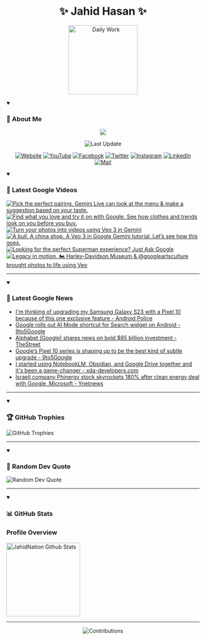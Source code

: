 <h1 align="center">✨ Jahid Hasan ✨</h1>
<p align="center">
  <img alt="Daily Work" height="180px" src="https://i.imgur.com/uhZdH9C.gif" />
</p>
<details open>
 <summary><h3>🌟 About Me</h3></summary>
<p align="center">
  <img src="https://readme-typing-svg.demolab.com/?lines=Even+if+I+fail,;I+have+to+finish,;What+I+started.;&font=Fira%20Code&center=true&width=500&height=50&color=00FF7F&vCenter=true&pause=1000&size=24" />
</p>

<p align="center">
  <img alt="Last Update" title="Last Update" src="https://img.shields.io/github/last-commit/jahidnation/jahidnation?logo=github&label=LAST+UPDATE&color=blueviolet&style=flat-square"/>
</p>

<p align="center">
  <a href="https://jahid.eu.org">
    <img alt="Website" title="Website" src="https://img.shields.io/badge/Website-000000?logo=Google-Chrome&logoColor=white&style=for-the-badge"/></a>
  <a href="https://youtube.com/@jahidnation">
    <img alt="YouTube" title="YouTube Channel" src="https://img.shields.io/badge/YouTube-FF0000?logo=YouTube&logoColor=white&style=for-the-badge"/></a>
  <a href="https://facebook.com/jahidnation">
    <img alt="Facebook" title="Facebook Page" src="https://img.shields.io/badge/Facebook-4267B2?logo=Facebook&logoColor=white&style=for-the-badge"/></a>
  <a href="https://twitter.com/jahidnation">
    <img alt="Twitter" title="Twitter Profile" src="https://img.shields.io/badge/X-000000?logo=x&logoColor=white&style=for-the-badge"/></a>
  <a href="https://instagram.com/jahidnation">
    <img alt="Instagram" title="Instagram Profile" src="https://img.shields.io/badge/Instagram-E4405F?logo=Instagram&logoColor=white&style=for-the-badge"/></a>
  <a href="https://linkedin.com/in/jahidnation">
    <img alt="LinkedIn" title="LinkedIn Profile" src="https://img.shields.io/badge/LinkedIn-0A66C2?logo=LinkedIn&logoColor=white&style=for-the-badge"/></a>
  <a href="https://mail.google.com/?hl=en&tf=cm&fs=1&to=mail@jahid.eu.org">
    <img alt="Mail" title="Mail Me" src="https://img.shields.io/badge/Email-D14836?logo=Gmail&logoColor=white&style=for-the-badge"/></a>
</p>

</details>

<details open>
 <summary><h3>🎥 Latest Google Videos</h3></summary>

<!-- BEGIN VID -->
<a href="https://www.youtube.com/shorts/RGiVGwCGDa0">
  <picture>
    <source media="(prefers-color-scheme: dark)" srcset="https://ytcards.demolab.com/?id=RGiVGwCGDa0&title=Pick+the+perfect+pairing.+Gemini+Live+can+look+at+the+menu+%26+make+a+suggestion+based+on+your+taste.&lang=en&timestamp=1753464860&background_color=%230d1117&title_color=%23ffffff&stats_color=%23dedede&max_title_lines=1&width=250&border_radius=5&duration=34">
    <img src="https://ytcards.demolab.com/?id=RGiVGwCGDa0&title=Pick+the+perfect+pairing.+Gemini+Live+can+look+at+the+menu+%26+make+a+suggestion+based+on+your+taste.&lang=en&timestamp=1753464860&background_color=%23ffffff&title_color=%2324292f&stats_color=%2357606a&max_title_lines=1&width=250&border_radius=5&duration=34" alt="Pick the perfect pairing. Gemini Live can look at the menu & make a suggestion based on your taste." title="Pick the perfect pairing. Gemini Live can look at the menu & make a suggestion based on your taste.">
  </picture>
</a>
<a href="https://www.youtube.com/shorts/fBMMev7_VUM">
  <picture>
    <source media="(prefers-color-scheme: dark)" srcset="https://ytcards.demolab.com/?id=fBMMev7_VUM&title=Find+what+you+love+and+try+it+on+with+Google.+See+how+clothes+and+trends+look+on+you+before+you+buy.&lang=en&timestamp=1753374942&background_color=%230d1117&title_color=%23ffffff&stats_color=%23dedede&max_title_lines=1&width=250&border_radius=5&duration=29">
    <img src="https://ytcards.demolab.com/?id=fBMMev7_VUM&title=Find+what+you+love+and+try+it+on+with+Google.+See+how+clothes+and+trends+look+on+you+before+you+buy.&lang=en&timestamp=1753374942&background_color=%23ffffff&title_color=%2324292f&stats_color=%2357606a&max_title_lines=1&width=250&border_radius=5&duration=29" alt="Find what you love and try it on with Google. See how clothes and trends look on you before you buy." title="Find what you love and try it on with Google. See how clothes and trends look on you before you buy.">
  </picture>
</a>
<a href="https://www.youtube.com/watch?v=KqaKDhwTW1Q">
  <picture>
    <source media="(prefers-color-scheme: dark)" srcset="https://ytcards.demolab.com/?id=KqaKDhwTW1Q&title=Turn+your+photos+into+videos+using+Veo+3+in+Gemini&lang=en&timestamp=1753222648&background_color=%230d1117&title_color=%23ffffff&stats_color=%23dedede&max_title_lines=1&width=250&border_radius=5&duration=25">
    <img src="https://ytcards.demolab.com/?id=KqaKDhwTW1Q&title=Turn+your+photos+into+videos+using+Veo+3+in+Gemini&lang=en&timestamp=1753222648&background_color=%23ffffff&title_color=%2324292f&stats_color=%2357606a&max_title_lines=1&width=250&border_radius=5&duration=25" alt="Turn your photos into videos using Veo 3 in Gemini" title="Turn your photos into videos using Veo 3 in Gemini">
  </picture>
</a>
<a href="https://www.youtube.com/shorts/BfR4XCM0xNE">
  <picture>
    <source media="(prefers-color-scheme: dark)" srcset="https://ytcards.demolab.com/?id=BfR4XCM0xNE&title=A+bull.+A+china+shop.+A+Veo+3+in+Google+Gemini+tutorial.+Let%E2%80%99s+see+how+this+goes.&lang=en&timestamp=1753214217&background_color=%230d1117&title_color=%23ffffff&stats_color=%23dedede&max_title_lines=1&width=250&border_radius=5&duration=21">
    <img src="https://ytcards.demolab.com/?id=BfR4XCM0xNE&title=A+bull.+A+china+shop.+A+Veo+3+in+Google+Gemini+tutorial.+Let%E2%80%99s+see+how+this+goes.&lang=en&timestamp=1753214217&background_color=%23ffffff&title_color=%2324292f&stats_color=%2357606a&max_title_lines=1&width=250&border_radius=5&duration=21" alt="A bull. A china shop. A Veo 3 in Google Gemini tutorial. Let’s see how this goes." title="A bull. A china shop. A Veo 3 in Google Gemini tutorial. Let’s see how this goes.">
  </picture>
</a>
<a href="https://www.youtube.com/watch?v=OgG0dHHSH0k">
  <picture>
    <source media="(prefers-color-scheme: dark)" srcset="https://ytcards.demolab.com/?id=OgG0dHHSH0k&title=Looking+for+the+perfect+Superman+experience%3F+Just+Ask+Google&lang=en&timestamp=1753136739&background_color=%230d1117&title_color=%23ffffff&stats_color=%23dedede&max_title_lines=1&width=250&border_radius=5&duration=34">
    <img src="https://ytcards.demolab.com/?id=OgG0dHHSH0k&title=Looking+for+the+perfect+Superman+experience%3F+Just+Ask+Google&lang=en&timestamp=1753136739&background_color=%23ffffff&title_color=%2324292f&stats_color=%2357606a&max_title_lines=1&width=250&border_radius=5&duration=34" alt="Looking for the perfect Superman experience? Just Ask Google" title="Looking for the perfect Superman experience? Just Ask Google">
  </picture>
</a>
<a href="https://www.youtube.com/shorts/G1fSod3g4Ng">
  <picture>
    <source media="(prefers-color-scheme: dark)" srcset="https://ytcards.demolab.com/?id=G1fSod3g4Ng&title=Legacy+in+motion.+%F0%9F%8F%8D%EF%B8%8F+Harley-Davidson+Museum+%26+%40googleartsculture+brought+photos+to+life+using+Veo&lang=en&timestamp=1753116127&background_color=%230d1117&title_color=%23ffffff&stats_color=%23dedede&max_title_lines=1&width=250&border_radius=5&duration=33">
    <img src="https://ytcards.demolab.com/?id=G1fSod3g4Ng&title=Legacy+in+motion.+%F0%9F%8F%8D%EF%B8%8F+Harley-Davidson+Museum+%26+%40googleartsculture+brought+photos+to+life+using+Veo&lang=en&timestamp=1753116127&background_color=%23ffffff&title_color=%2324292f&stats_color=%2357606a&max_title_lines=1&width=250&border_radius=5&duration=33" alt="Legacy in motion. 🏍️ Harley-Davidson Museum & @googleartsculture brought photos to life using Veo" title="Legacy in motion. 🏍️ Harley-Davidson Museum & @googleartsculture brought photos to life using Veo">
  </picture>
</a>
<!-- END VID -->

---

</details>

<details open>
 <summary><h3>📝 Latest Google News</h3></summary>

<!-- BLOG-POST-LIST:START -->
- [I&#39;m thinking of upgrading my Samsung Galaxy S23 with a Pixel 10 because of this one exclusive feature - Android Police](https://news.google.com/rss/articles/CBMic0FVX3lxTE5WTTM5eDNZYWIwOThJZDhCaWs1Q2FFNlA5UVF5RklNeGZsQ2t6WHdpdlh4aWVYMlFmNzFpRXl1T2NlZ3pUN0xkeXQ5M1VsMURmc2ktd1o2NUlEVUtydXRiaS03aFBFbDFqZVI0T2pxc3lLdVE?oc=5)
- [Google rolls out AI Mode shortcut for Search widget on Android - 9to5Google](https://news.google.com/rss/articles/CBMicEFVX3lxTE1jUXdWOU9ENnlOOHFIREZKckJSREstZU90TUlxZE5PWnBOdU9qZWV1WHRvQXMxa1VHY3VjRUY0UHJsQVRrVHRoOWRpYmlnOV9ZN1l2QVhMY1JQdXVJOEV4Z3Jud2JtZE1EcFNnSG5aNEE?oc=5)
- [Alphabet &lpar;Google&rpar; shares news on bold $85 billion investment - TheStreet](https://news.google.com/rss/articles/CBMingFBVV95cUxOOHNYYUhhQld5MzZXT05GcUkyY1FCUGtlM1BfVTU2UTNkUlF6OU1EZ2NUSGU2QVRKdkJkZ1pZN09aYXp5bHRIc1RyQWJOZzcyUU1OVTBrREYtN2djYzNCb1RvSnNZNnZ3Z2dnb1RYVXB1cnk0NUtOaU04dnFEdU5jc3NyaXhVQ2ExemFNbGVPcjZsVHFlVkhMcjdnZXNfUQ?oc=5)
- [Google’s Pixel 10 series is shaping up to be the best kind of subtle upgrade - 9to5Google](https://news.google.com/rss/articles/CBMidEFVX3lxTE9nR0ZBdk44dEJyN2dZSTZ6RkRsc05zd3AyeXdxeUMxRFpqLUtYMnE5NVZ1aTdiWW5kdTE2QmFCcDU0d3RXUmx0X1RwOEVhTXBXM1FobVNMek9yeEliRmxKU0JGVlg1cHNRUFFmTC1QTUJuLVNp?oc=5)
- [I started using NotebookLM, Obsidian, and Google Drive together and it&#39;s been a game-changer - xda-developers.com](https://news.google.com/rss/articles/CBMihgFBVV95cUxPcVV3aXRPcTlqMHdYRVRkbTVIWmw1RUtNV0lLZFNhd3pETVpod0J0alM4ODVaUmx0UFJfcFo4U2VDQU9JQ0JIcTFyblZ0NTlHV0o0MEF4NEtOaXVHbEZ4QVVaTW1fX0V3UEJpWDFVN0p1eG1Sa3Z6aGkxUXRQZEE0VFVmWnlsUQ?oc=5)
- [Israeli company Phinergy stock skyrockets 180% after clean energy deal with Google, Microsoft - Ynetnews](https://news.google.com/rss/articles/CBMiYkFVX3lxTFBVcW51d0pDZjl3N204V2d3Wnd5akhHNUVhOWpSSXBlSXlXM0tyck1Za2J4Mk9Tb0pDMkhNcW5tYW5ZWWpqbnZxU2NGSVhHUkh4RnZxbUEyQkE2eVVBYzZEM0Zn?oc=5)
<!-- BLOG-POST-LIST:END -->

---

</details>

<details open>
 <summary><h3>🏆 GitHub Trophies</h3></summary>

<img alt="GitHub Trophies" title="GitHub Trophies" src="https://github-profile-trophy.vercel.app/?username=jahidnation&column=8&theme=gruvbox&no-frame=true"/>

---

</details>

<details open>
 <summary><h3>💬 Random Dev Quote</h3></summary>

<img alt="Random Dev Quote" title="Random Dev Quote" src="https://quotes-github-readme.vercel.app/api?type=horizontal&theme=radical"/>

---

</details>

<details open> 
  <summary><h3>📊 GitHub Stats</h3></summary>

  <h3>Profile Overview</h3>
  <p>
  <img alt="JahidNation Github Stats" src="https://denvercoder1-github-readme-stats.vercel.app/api/?username=jahidnation&show_icons=true&include_all_commits=true&count_private=true&theme=react&hide_border=true&bg_color=1F222E&title_color=F85D7F&icon_color=F8D866" height="192px"/>
  </p>

---

<p align="center">
<img alt="Contributions" title="Contributions" src="https://github.com/jahidnation/jahidnation/blob/contributions/snake.svg"/>
</p>

